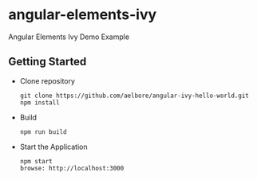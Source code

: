 # angular-elements-ivy
Angular Elements Ivy Demo Example

## Getting Started
* Clone repository
  ```
  git clone https://github.com/aelbore/angular-ivy-hello-world.git
  npm install
  ```
* Build
  ```
  npm run build
  ```
* Start the Application
  ```
  npm start
  browse: http://localhost:3000